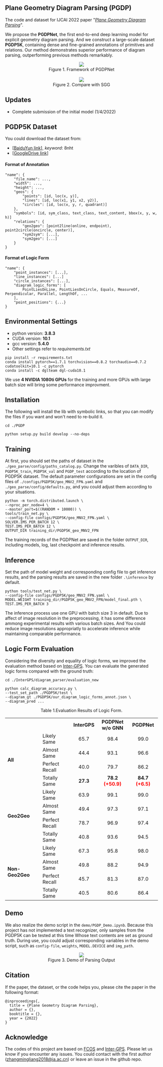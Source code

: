 ## Plane Geometry Diagram Parsing (PGDP)

The code and dataset for IJCAI 2022 paper "[*Plane Geometry Diagram Parsing*]()".

We propose the **PGDPNet**, the first end-to-end deep learning model for explicit geometry diagram parsing. And we construct a large-scale dataset **PGDP5K**, containing dense and fine-grained annotations of primitives and relations. Our method demonstrates superior performance of diagram parsing, outperforming previous methods remarkably.
<div align=center>
	<img src="framework.png">
	
</div>
<div align=center>
	Figure 1. Framework of PGDPNet
</div>
</br>
<div align=center>
	<img src="compare.png">
</div>
<div align=center>
	Figure 2. Compare with SGG
</div>

## Updates

- Complete submission of the initial model (1/4/2022)

## PGDP5K Dataset
You could download the dataset from:
- [[BaiduYun link](https://pan.baidu.com/s/1GWqjq-IuQNal_Veo3p4RzQ?pwd=8nht)], _keyword_: 8nht
- [[GoogleDrive link](https://drive.google.com/file/d/1KDB2EdXG3NsbkY7jAg2U2NJVJtEeMwR7/view?usp=sharing)]
#### Format of Annotation
```
"name": {
    "file_name": ...,
    "width": ...,
    "height": ...,
    "geos": {
        "points": [id, loc(x, y)], 
        "lines": [id, loc(x1, y1, x2, y2)],
        "circles": [id, loc(x, y, r, quadrant)]           
    },
    "symbols": [id, sym_class, text_class, text_content, bbox(x, y, w, h)]
    "relations": {
        "geo2geo": [point2line(online, endpoint), point2circle(oncircle, center)],
        "sym2sym": [...],
        "sym2geo": [...]
    }
}
```
#### Format of Logic Form
```
"name": {
    "point_instances": [...],
    "line_instances": [...]
    "circle_instances": [...],
    "diagram_logic_forms": [
        PointLiesOnLine, PointLiesOnCircle, Equals, MeasureOf, Perpendicular, Parallel, LengthOf, ...
    ],
    "point_positions": {...}
}
```
## Environmental Settings
- python version: **3.8.3**
- CUDA version: **10.1**
- gcc version: **5.4.0**
- Other settings refer to *requirements.txt*
```
pip install -r requirements.txt
conda install pytorch==1.7.1 torchvision==0.8.2 torchaudio==0.7.2 cudatoolkit=10.1 -c pytorch
conda install -c dglteam dgl-cuda10.1
```

We use **4 NVIDIA 1080ti GPUs** for the training and more GPUs with large batch size will bring some performance improvment.

## Installation

The following will install the lib with symbolic links, so that you can modify the files if you want and won't need to re-build it.
```
cd ./PGDP

python setup.py build develop --no-deps
```

## Training

At first, you should set the paths of dataset in the `./geo_parse/config/paths_catalog.py`. Change the varibles of `DATA_DIR`, `PGDP5K_train`, `PGDP5K_val` and `PGDP_test` according to the location of PGDP5K dataset. The default parameter configurations are set in the config files of `./configs/PGDP5K/geo_MNV2_FPN.yaml` and `./geo_parse/config/defaults.py`, and you could adjust them according to your situations.

```
python -m torch.distributed.launch \
--nproc_per_node=4 \
--master_port=$((RANDOM + 10000)) \
tools/train_net.py \
--config-file configs/PGDP5K/geo_MNV2_FPN.yaml \
SOLVER.IMS_PER_BATCH 12 \
TEST.IMS_PER_BATCH 12 \
OUTPUT_DIR training_dir/PGDP5K_geo_MNV2_FPN
```
The training records of the PGDPNet are saved in the folder `OUTPUT_DIR`, including models, log, last checkpoint and inference results.  

## Inference

Set the path of model weight and corresponding config file to get inference results, and the parsing results are saved in the new folder `.\inference` by default.

```
python tools/test_net.py \
--config-file configs/PGDP5K/geo_MNV2_FPN.yaml \
MODEL.WEIGHT training_dir/PGDP5K_geo_MNV2_FPN/model_final.pth \
TEST.IMS_PER_BATCH 3
```
The inference process use one GPU with batch size 3 in default. Due to affect of image resolution in the preprocessing, it has some difference ammong experimental results with various batch sizes. And You could reduce image resolutions appropriatly to accelerate inference while maintaining comparable performance.

## Logic Form Evaluation

Considering the diversity and equality of logic forms, we improved the evaluation method based on [Inter-GPS](https://github.com/lupantech/InterGPS). You can evaluate the generated logic forms compared with the ground truth:

```
cd ./InterGPS/diagram_parser/evaluation_new

python calc_diagram_accuracy.py \ 
--test_set_path ./PGDP5K/test \ 
--diagram_gt ./PGDP5K/our_diagram_logic_forms_annot.json \ 
--diagram_pred ...
```

<div align=center>
	Table 1.Evaluation Results of Logic Form.
</div>
<table align="center">
	<tr>
        <td></td>
        <td></td>
	    <td align="center"><b>InterGPS</b></td>
	    <td align="center"><b>PGDPNet<br>w/o GNN</b></td>
	    <td align="center"><b>PGDPNet</b></td>  
	</tr>
    <tr>
        <td rowspan="4"><b>All</b></td>
        <td>Likely Same</td>
	    <td align="center">65.7</td>
	    <td align="center">98.4</td>
	    <td align="center">99.0</td>  
	</tr>
    <tr>
        <td>Almost Same</td>
	    <td align="center">44.4</td>
	    <td align="center">93.1</td>
	    <td align="center">96.6</td>  
	</tr>
    <tr>
        <td>Perfect Recall</td>
	    <td align="center">40.0</td>
	    <td align="center">79.7</td>
	    <td align="center">86.2</td>  
	</tr>
    <tr>
        <td>Totally Same</td>
	    <td align="center"><b>27.3</b></td>
	    <td align="center"><b>78.2<font color='red'> (+50.9) </font></b></td>
	    <td align="center"><b>84.7<font color='red'> (+6.5) </font></b></td>  
	</tr>
      <tr>
        <td rowspan="4"><b>Geo2Geo</b></td>
        <td>Likely Same</td>
        <td align="center">63.9</td>
	    <td align="center">99.1</td>
	    <td align="center">99.0</td>
	</tr>
    <tr>
        <td>Almost Same</td>
        <td align="center">49.4</td>
	    <td align="center">97.3</td>
	    <td align="center">97.1</td>   
	</tr>
    <tr>
        <td>Perfect Recall</td>
	    <td align="center">78.7</td>
	    <td align="center">96.9</td>
	    <td align="center">97.4</td>  
	</tr>
    <tr>
        <td>Totally Same</td>
	    <td align="center">40.8</td>
	    <td align="center">93.6</td>
	    <td align="center">94.5</td>  
	</tr>
      <tr>
        <td rowspan="4"><b>Non-Geo2Geo</b></td>
        <td>Likely Same</td>
	    <td align="center">67.3</td>
	    <td align="center">95.8</td>
	    <td align="center">98.0</td>  
	</tr>
    <tr>
        <td>Almost Same</td>
	    <td align="center">49.8</td>
	    <td align="center">88.2</td>
	    <td align="center">94.9</td>  
	</tr>
    <tr>
        <td>Perfect Recall</td>
	    <td align="center">45.7</td>
	    <td align="center">81.3</td>
	    <td align="center">87.0</td>  
	</tr>
    <tr>
        <td>Totally Same</td>
	    <td align="center">40.5</td>
	    <td align="center">80.6</td>
	    <td align="center">86.4</td>  
	</tr>
</table>

## Demo
We also realize the demo script in the `demo/PGDP_Demo.ipynb`. Because this project has not implemented a text recognizer, only samples from the PGDP5K can be tested at this time Whose text contents are set as ground truth. During use, you could adjust corresponding variables in the demo script, such as `config-file`, `weights`, `MODEL.DEVICE` and `img_path`.
<div align=center>
	<img src="demo.png">
</div>
<div align=center>
	Figure 3. Demo of Parsing Output
</div>

## Citation

If the paper, the dataset, or the code helps you, please cite the paper in the following format:
```
@inproceedings{,
  title = {Plane Geometry Diagram Parsing},
  author = {},
  booktitle = {},
  year = {2022}
}
```


## Acknowledge
The codes of this project are based on [FCOS](https://github.com/tianzhi0549/FCOS/) and [Inter-GPS](https://github.com/lupantech/InterGPS). Please let us know if you encounter any issues. You could contact with the first author (zhangmingliang2018@ia.ac.cn) or leave an issue in the github repo.
